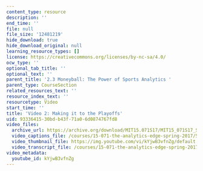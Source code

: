 ```yaml
---
content_type: resource
description: ''
end_time: ''
file: null
file_size: '12481219'
hide_download: true
hide_download_original: null
learning_resource_types: []
license: https://creativecommons.org/licenses/by-nc-sa/4.0/
ocw_type: ''
optional_tab_title: ''
optional_text: ''
parent_title: '2.3 Moneyball: The Power of Sports Analytics '
parent_type: CourseSection
related_resources_text: ''
resource_index_text: ''
resourcetype: Video
start_time: ''
title: 'Video 2: Making it to the Playoffs'
uid: 93336415-30bd-b43f-71a0-6d0874767fd8
video_files:
  archive_url: https://archive.org/download/MIT15.071S17/MIT15_071S17_Session_2.3.03_300k.mp4
  video_captions_file: /courses/15-071-the-analytics-edge-spring-2017/51b815728c495ef2b972206052116f35_kYjwB3vfnZg.vtt
  video_thumbnail_file: https://img.youtube.com/vi/kYjwB3vfnZg/default.jpg
  video_transcript_file: /courses/15-071-the-analytics-edge-spring-2017/425761ac8958aaa81fbb24eca77ad909_kYjwB3vfnZg.pdf
video_metadata:
  youtube_id: kYjwB3vfnZg
---
```

